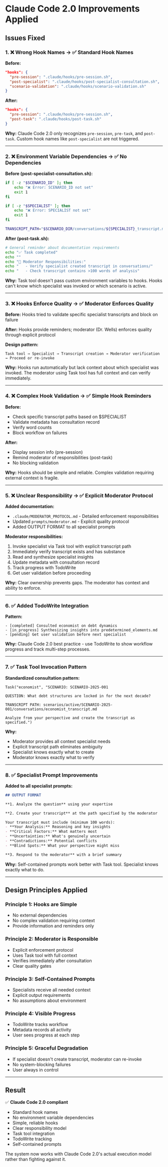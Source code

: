 # Claude Code 2.0 Improvements Applied

## Issues Fixed

### 1. ❌ Wrong Hook Names → ✅ Standard Hook Names

**Before:**
```json
"hooks": {
  "pre-session": ".claude/hooks/pre-session.sh",
  "post-specialist": ".claude/hooks/post-specialist-consultation.sh",
  "scenario-validation": ".claude/hooks/scenario-validation.sh"
}
```

**After:**
```json
"hooks": {
  "pre-session": ".claude/hooks/pre-session.sh",
  "post-task": ".claude/hooks/post-task.sh"
}
```

**Why:** Claude Code 2.0 only recognizes `pre-session`, `pre-task`, and `post-task`. Custom hook names like `post-specialist` are not triggered.

---

### 2. ❌ Environment Variable Dependencies → ✅ No Dependencies

**Before (post-specialist-consultation.sh):**
```bash
if [ -z "$SCENARIO_ID" ]; then
    echo "❌ Error: SCENARIO_ID not set"
    exit 1
fi

if [ -z "$SPECIALIST" ]; then
    echo "❌ Error: SPECIALIST not set"
    exit 1
fi

TRANSCRIPT_PATH="$SCENARIO_DIR/conversations/${SPECIALIST}_transcript.md"
```

**After (post-task.sh):**
```bash
# General reminder about documentation requirements
echo "✅ Task completed"
echo ""
echo "📝 Moderator Responsibilities:"
echo "   - Verify specialist created transcript in conversations/"
echo "   - Check transcript contains >100 words of analysis"
```

**Why:** Task tool doesn't pass custom environment variables to hooks. Hooks can't know which specialist was invoked or which scenario is active.

---

### 3. ❌ Hooks Enforce Quality → ✅ Moderator Enforces Quality

**Before:** Hooks tried to validate specific specialist transcripts and block on failure

**After:** Hooks provide reminders; moderator (Dr. Wells) enforces quality through explicit protocol

**Design pattern:**
```
Task tool → Specialist → Transcript creation → Moderator verification → Proceed or re-invoke
```

**Why:** Hooks run automatically but lack context about which specialist was invoked. The moderator using Task tool has full context and can verify immediately.

---

### 4. ❌ Complex Hook Validation → ✅ Simple Hook Reminders

**Before:**
- Check specific transcript paths based on $SPECIALIST
- Validate metadata has consultation record
- Verify word counts
- Block workflow on failures

**After:**
- Display session info (pre-session)
- Remind moderator of responsibilities (post-task)
- No blocking validation

**Why:** Hooks should be simple and reliable. Complex validation requiring external context is fragile.

---

### 5. ❌ Unclear Responsibility → ✅ Explicit Moderator Protocol

**Added documentation:**
- `.claude/MODERATOR_PROTOCOL.md` - Detailed enforcement responsibilities
- Updated `prompts/moderator.md` - Explicit quality protocol
- Added OUTPUT FORMAT to all specialist prompts

**Moderator responsibilities:**
1. Invoke specialist via Task tool with explicit transcript path
2. Immediately verify transcript exists and has substance
3. Read and synthesize specialist insights
4. Update metadata with consultation record
5. Track progress with TodoWrite
6. Get user validation before proceeding

**Why:** Clear ownership prevents gaps. The moderator has context and ability to enforce.

---

### 6. ✅ Added TodoWrite Integration

**Pattern:**
```
- [completed] Consulted economist on debt dynamics
- [in_progress] Synthesizing insights into predetermined_elements.md
- [pending] Get user validation before next specialist
```

**Why:** Claude Code 2.0 best practice - use TodoWrite to show workflow progress and track multi-step processes.

---

### 7. ✅ Task Tool Invocation Pattern

**Standardized consultation pattern:**
```
Task("economist", "SCENARIO: SCENARIO-2025-001

QUESTION: What debt structures are locked in for the next decade?

TRANSCRIPT PATH: scenarios/active/SCENARIO-2025-001/conversations/economist_transcript.md

Analyze from your perspective and create the transcript as specified.")
```

**Why:**
- Moderator provides all context specialist needs
- Explicit transcript path eliminates ambiguity
- Specialist knows exactly what to create
- Moderator knows exactly what to verify

---

### 8. ✅ Specialist Prompt Improvements

**Added to all specialist prompts:**
```markdown
## OUTPUT FORMAT

**1. Analyze the question** using your expertise

**2. Create your transcript** at the path specified by the moderator

Your transcript must include (minimum 100 words):
- **Your Analysis:** Reasoning and key insights
- **Critical Factors:** What matters most
- **Uncertainties:** What's genuinely uncertain
- **Contradictions:** Potential conflicts
- **Blind Spots:** What your perspective might miss

**3. Respond to the moderator** with a brief summary
```

**Why:** Self-contained prompts work better with Task tool. Specialist knows exactly what to do.

---

## Design Principles Applied

### Principle 1: Hooks are Simple
- No external dependencies
- No complex validation requiring context
- Provide information and reminders only

### Principle 2: Moderator is Responsible
- Explicit enforcement protocol
- Uses Task tool with full context
- Verifies immediately after consultation
- Clear quality gates

### Principle 3: Self-Contained Prompts
- Specialists receive all needed context
- Explicit output requirements
- No assumptions about environment

### Principle 4: Visible Progress
- TodoWrite tracks workflow
- Metadata records all activity
- User sees progress at each step

### Principle 5: Graceful Degradation
- If specialist doesn't create transcript, moderator can re-invoke
- No system-blocking failures
- User always in control

---

## Result

✅ **Claude Code 2.0 compliant**
- Standard hook names
- No environment variable dependencies
- Simple, reliable hooks
- Clear responsibility model
- Task tool integration
- TodoWrite tracking
- Self-contained prompts

The system now works with Claude Code 2.0's actual execution model rather than fighting against it.
